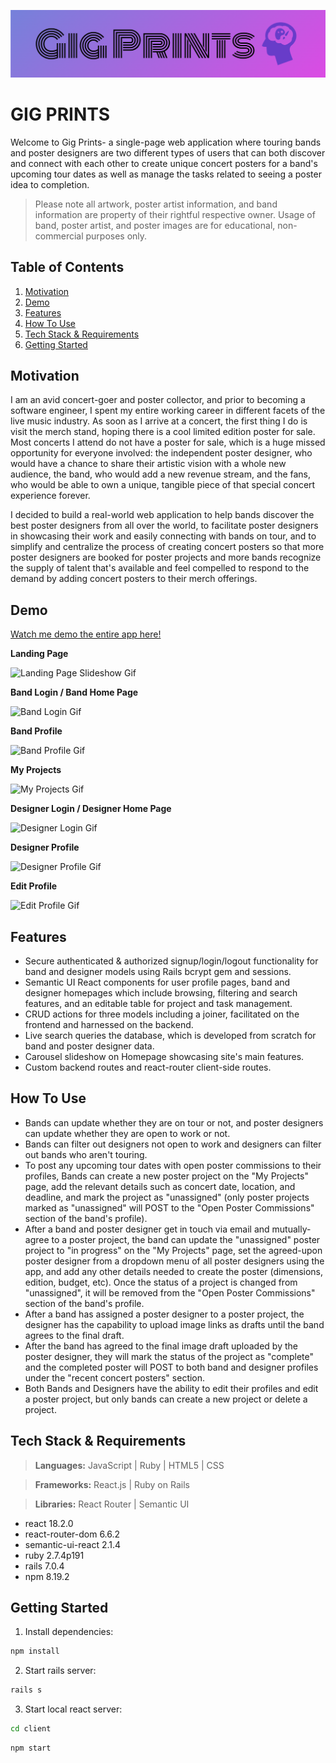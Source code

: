 ![Gig Prints Logo](./client/src/readme-logo.png)

# GIG PRINTS

Welcome to Gig Prints- a single-page web application where touring bands and poster designers are two different types of users that can both discover and connect with each other to create unique concert posters for a band's upcoming tour dates as well as manage the tasks related to seeing a poster idea to completion.

> Please note all artwork, poster artist information, and band information are property of their rightful respective owner. Usage of band, poster artist, and poster images are for educational, non-commercial purposes only.

## Table of Contents
1. [Motivation](#Motivation)
2. [Demo](#Demo)
3. [Features](#Features)
4. [How To Use](#How-To-Use)
5. [Tech Stack & Requirements](#Tech-Stack-&-Requirements)
6. [Getting Started](#Getting-Started)

## Motivation
I am an avid concert-goer and poster collector, and prior to becoming a software engineer, I spent my entire working career in different facets of the live music industry. As soon as I arrive at a concert, the first thing I do is visit the merch stand, hoping there is a cool limited edition poster for sale. Most concerts I attend do not have a poster for sale, which is a huge missed opportunity for everyone involved: the independent poster designer, who would have a chance to share their artistic vision with a whole new audience, the band, who would add a new revenue stream, and the fans, who would be able to own a unique, tangible piece of that special concert experience forever.

I decided to build a real-world web application to help bands discover the best poster designers from all over the world, to facilitate poster designers in showcasing their work and easily connecting with bands on tour, and to simplify and centralize the process of creating concert posters so that more poster designers are booked for poster projects and more bands recognize the supply of talent that's available and feel compelled to respond to the demand by adding concert posters to their merch offerings.

## Demo
[Watch me demo the entire app here!](https://vimeo.com/798881890)

**Landing Page**

![Landing Page Slideshow Gif](public/Landing-Page-Gif-Gig-Prints-high.gif)

**Band Login / Band Home Page**

![Band Login Gif](https://videoapi-muybridge.vimeocdn.com/animated-thumbnails/image/6a343da5-3c58-4cad-933a-77ab2eac1d66.gif?ClientID=vimeo-core-prod&Date=1685055687&Signature=f34232e8821f6e46b1f1c354b591947b773ba1c6)

**Band Profile**

![Band Profile Gif](https://videoapi-muybridge.vimeocdn.com/animated-thumbnails/image/375de5fa-3277-4495-b2e6-5d37ca71bd9a.gif?ClientID=vimeo-core-prod&Date=1685055716&Signature=fa156449f6a0614920f3c5ea6fb9f46a9d143c3e)

**My Projects**

![My Projects Gif](https://videoapi-muybridge.vimeocdn.com/animated-thumbnails/image/aee928fa-d0b4-44ef-addf-c160e9aa56da.gif?ClientID=vimeo-core-prod&Date=1685055733&Signature=ab9bcb3b1b995322ecb704615570cce5ae29b798)

**Designer Login / Designer Home Page**

![Designer Login Gif](https://videoapi-muybridge.vimeocdn.com/animated-thumbnails/image/e67b28ea-fa9c-4885-965c-b0ea8bd2fca0.gif?ClientID=vimeo-core-prod&Date=1685055752&Signature=dcebd62e5e5afdca04dc2ceb49bf72ab3ea80628)

**Designer Profile**

![Designer Profile Gif](https://videoapi-muybridge.vimeocdn.com/animated-thumbnails/image/e03a58e5-7d20-4ec3-ae26-50aa8bcb0281.gif?ClientID=vimeo-core-prod&Date=1685055768&Signature=41a0ccaf9d71dd8c6fc83a8c38e82f9a21bd7dff)

**Edit Profile**

![Edit Profile Gif](https://videoapi-muybridge.vimeocdn.com/animated-thumbnails/image/0560bab7-fab4-4c81-bfd1-fe329b6a4621.gif?ClientID=vimeo-core-prod&Date=1685055783&Signature=601756cb71f0a7649c5cf418ad3d8fe93f6d6449)


## Features

* Secure authenticated & authorized signup/login/logout functionality for band and designer models using Rails bcrypt gem and sessions.
* Semantic UI React components for user profile pages, band and designer homepages which include browsing, filtering and search features, and an editable table for project and task management.
* CRUD actions for three models including a joiner, facilitated on the frontend and harnessed on the backend.
* Live search queries the database, which is developed from scratch for band and poster designer data.
* Carousel slideshow on Homepage showcasing site's main features.
* Custom backend routes and react-router client-side routes.

## How To Use

* Bands can update whether they are on tour or not, and poster designers can update whether they are open to work or not.
* Bands can filter out designers not open to work and designers can filter out bands who aren't touring.
* To post any upcoming tour dates with open poster commissions to their profiles, Bands can create a new poster project on the "My Projects" page, add the relevant details such as concert date, location, and deadline, and mark the project as "unassigned" (only poster projects marked as "unassigned" will POST to the "Open Poster Commissions" section of the band's profile).
* After a band and poster designer get in touch via email and mutually-agree to a poster project, the band can update the "unassigned" poster project to "in progress" on the "My Projects" page, set the agreed-upon poster designer from a dropdown menu of all poster designers using the app, and add any other details needed to create the poster (dimensions, edition, budget, etc). Once the status of a project is changed from "unassigned", it will be removed from the "Open Poster Commissions" section of the band's profile.
* After a band has assigned a poster designer to a poster project, the designer has the capability to upload image links as drafts until the band agrees to the final draft.
* After the band has agreed to the final image draft uploaded by the poster designer, they will mark the status of the project as "complete" and the completed poster will POST to both band and designer profiles under the "recent concert posters" section.
* Both Bands and Designers have the ability to edit their profiles and edit a poster project, but only bands can create a new project or delete a project.

## Tech Stack & Requirements

> **Languages:** JavaScript | Ruby | HTML5 | CSS

> **Frameworks:** React.js | Ruby on Rails

> **Libraries:** React Router | Semantic UI

- react 18.2.0
- react-router-dom 6.6.2
- semantic-ui-react 2.1.4
- ruby 2.7.4p191
- rails 7.0.4
- npm 8.19.2

## Getting Started

1. Install dependencies:
```sh
npm install
```

2. Start rails server: 
```sh
rails s
```

3. Start local react server: 
```sh
cd client
```
```sh
npm start
```